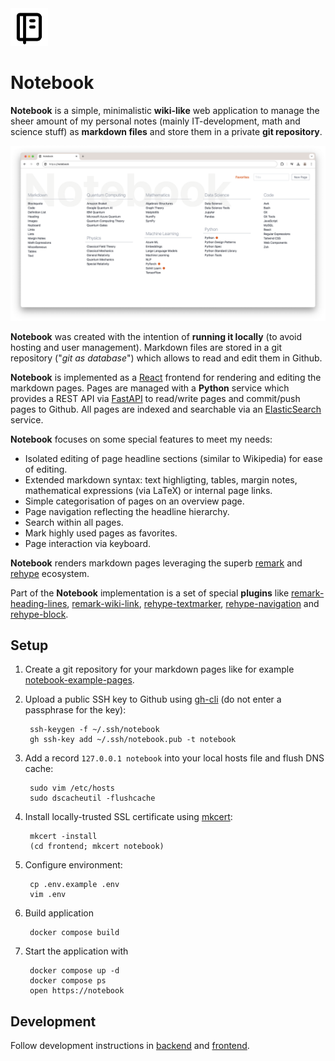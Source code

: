 <img src="https://github.com/thomd/notebook/raw/main/frontend/public/favicon.svg" width="60">

# Notebook

**Notebook** is a simple, minimalistic **wiki-like** web application to manage the sheer amount of my personal notes (mainly IT-development, math and science stuff) as **markdown files** and store them in a private **git repository**.

![screenshot of notebook](https://raw.githubusercontent.com/thomd/notebook/refs/heads/images/index-page.png?token=GHSAT0AAAAAACWOXRWWKFAGRPJ4U2OYPN2EZZD2TWA)

**Notebook** was created with the intention of **running it locally** (to avoid hosting and user management). Markdown files are stored in a git repository ("_git as database_") which allows to read and edit them in Github.

**Notebook** is implemented as a [React](https://react.dev) frontend for rendering and editing the markdown pages.
Pages are managed with a **Python** service which provides a REST API via [FastAPI](https://fastapi.tiangolo.com) to read/write pages and commit/push pages to Github.
All pages are indexed and searchable via an [ElasticSearch](https://www.elastic.co) service.

**Notebook** focuses on some special features to meet my needs:

* Isolated editing of page headline sections (similar to Wikipedia) for ease of editing.
* Extended markdown syntax: text highligting, tables, margin notes, mathematical expressions (via LaTeX) or internal page links.
* Simple categorisation of pages on an overview page.
* Page navigation reflecting the headline hierarchy.
* Search within all pages.
* Mark highly used pages as favorites.
* Page interaction via keyboard.

**Notebook** renders markdown pages leveraging the superb [remark](https://github.com/remarkjs) and [rehype](https://github.com/rehypejs) ecosystem.

Part of the **Notebook** implementation is a set of special **plugins** like [remark-heading-lines](https://github.com/thomd/remark-heading-lines), [remark-wiki-link](https://github.com/thomd/remark-wiki-link), [rehype-textmarker](https://github.com/thomd/rehype-textmarker), [rehype-navigation](https://github.com/thomd/rehype-navigation) and [rehype-block](https://github.com/thomd/rehype-block).

## Setup

1. Create a git repository for your markdown pages like for example [notebook-example-pages](https://github.com/thomd/notebook-example-pages).

2. Upload a public SSH key to Github using [gh-cli](https://cli.github.com/) (do not enter a passphrase for the key):

        ssh-keygen -f ~/.ssh/notebook
        gh ssh-key add ~/.ssh/notebook.pub -t notebook

3. Add a record `127.0.0.1 notebook` into your local hosts file and flush DNS cache:

        sudo vim /etc/hosts
        sudo dscacheutil -flushcache

4. Install locally-trusted SSL certificate using [mkcert](https://github.com/FiloSottile/mkcert):

        mkcert -install
        (cd frontend; mkcert notebook)

5. Configure environment:

        cp .env.example .env
        vim .env

6. Build application

        docker compose build

7. Start the application with

        docker compose up -d
        docker compose ps
        open https://notebook

## Development

Follow development instructions in [backend](./backend/README.md) and [frontend](./frontend/README.md).
